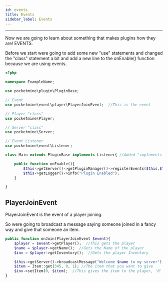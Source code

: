 ```yaml
---
id: events
title: Events
sidebar_label: Events
---
```

___
Now we are going to learn about something that makes plugins how they are! EVENTS.  

Before we start were going to add some new "use" statements and changed the "class" statement a bit and add a new line to the onEnable() function because we are using events.
```php
<?php

namespace ExampleName;

use pocketmine\plugin\PluginBase;

// Event
use pocketmine\event\player\PlayerJoinEvent;  //This is the event 

// Player "class"
use pocketmine\Player;

// Server "class"
use pocketmine\Server;

// Event Listener
use pocketmine\event\Listener;

class Main extends PluginBase implements Listener{ //Added "implements Listener" because of the Listener event

    public function onEnable(){
        $this->getServer()->getPluginManager()->registerEvents($this,$this); // This is the new line 
        $this->getLogger()->info("Plugin Enabled");
    }

}
```

## PlayerJoinEvent
PlayerJoinEvent is the event of a player joining.  

So were going to broadcast a message saying someone joined in a fancy way and give that someone an item.

```php
public function onJoin(PlayerJoinEvent $event){
    $player = $event->getPlayer();  //This gets the player
    $name = $player->getName();  //Gets the Name of the player
    $inv = $player->getInventory();  //Gets the player Inventory

    $this->getServer()->broadcastMessage("Welcome $name to my server");  //This broadcast a Message to the whole server  
    $item = Item::get(345, 0, 1); //The item that you want to give
    $inv->setItem(0, $item);  //This gives the item to the player, '0' means the first slot of the players hotbar so you can change to any slot
}             
```